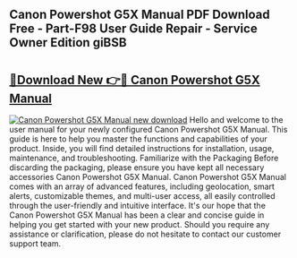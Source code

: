 ## Canon Powershot G5X Manual PDF Download Free - Part-F98 User Guide Repair - Service Owner Edition giBSB

# <h2><a href="http://bc36712.oget.top/?id=Canon+Powershot+G5X+Manual">🔗Download New 👉🔴 Canon Powershot G5X Manual</a></h2>

[![Canon Powershot G5X Manual new download](https://i.imgur.com/5g1atiW.png)](http://bc36712.oget.top/?id=Canon+Powershot+G5X+Manual)
Hello and welcome to the user manual for your newly configured Canon Powershot G5X Manual. This guide is here to help you master the functions and capabilities of your product. Inside, you will find detailed instructions for installation, usage, maintenance, and troubleshooting. Familiarize with the Packaging Before discarding the packaging, please ensure you have kept all necessary accessories Canon Powershot G5X Manual. Canon Powershot G5X Manual comes with an array of advanced features, including geolocation, smart alerts, customizable themes, and multi-user access, all easily controlled through the user-friendly and intuitive interface. It's our hope that the Canon Powershot G5X Manual has been a clear and concise guide in helping you get started with your new product. Should you require any assistance or clarification, please do not hesitate to contact our customer support team.
